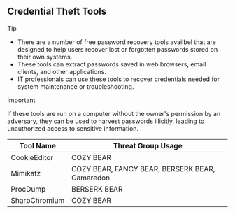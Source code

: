 ## Credential Theft Tools

> [!TIP]
> - There are a number of free password recovery tools availbel that are designed to help users recover lost or forgotten passwords stored on their own systems.
> - These tools can extract passwords saved in web browsers, email clients, and other applications.
> - IT professionals can use these tools to recover credentials needed for system maintenance or troubleshooting.

> [!IMPORTANT]
> If these tools are run on a computer without the owner's permission by an adversary, they can be used to harvest passwords illicitly, leading to unauthorized access to sensitive information.

| Tool Name | Threat Group Usage |
|---|---|
| CookieEditor | COZY BEAR |
| Mimikatz | COZY BEAR, FANCY BEAR, BERSERK BEAR, Gamaredon |
| ProcDump | BERSERK BEAR |
| SharpChromium | COZY BEAR |
